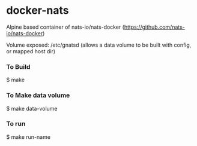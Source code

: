 # docker-nats

Alpine based container of nats-io/nats-docker (https://github.com/nats-io/nats-docker)

Volume exposed: /etc/gnatsd
(allows a data volume to be built with config, or mapped host dir)

### To Build

$ make

### To Make data volume

$ make data-volume

### To run

$ make run-name

